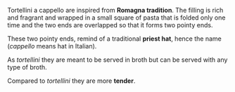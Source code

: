 Tortellini a cappello are inspired from **Romagna tradition**. The filling is rich and fragrant and wrapped in a small square of pasta that is folded only one time and the two ends are overlapped so that it forms two pointy ends.

These two pointy ends, remind of a traditional **priest hat**, hence the name (*cappello* means hat in Italian).

As *tortellini* they are meant to be served in broth but can be served with any type of broth.

Compared to *tortellini* they are more **tender**.